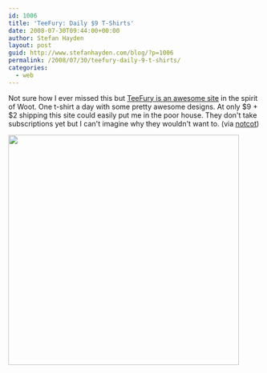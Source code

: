 ```yaml
---
id: 1006
title: 'TeeFury: Daily $9 T-Shirts'
date: 2008-07-30T09:44:00+00:00
author: Stefan Hayden
layout: post
guid: http://www.stefanhayden.com/blog/?p=1006
permalink: /2008/07/30/teefury-daily-9-t-shirts/
categories:
  - web
---
```

Not sure how I ever missed this but <a href="http://www.teefury.com">TeeFury is an awesome site</a> in the spirit of Woot. One t-shirt a day with some pretty awesome designs. At only $9 + $2 shipping this site could easily put me in the poor house. They don't take subscriptions yet but I can't imagine why they wouldn't want to. (via <a href="http://www.notcot.org">notcot</a>)

<img src="http://www.teefury.com/products_images/lorem1.jpg" alt="" width="460px" />